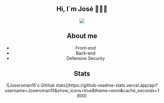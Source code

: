 <div align="center">
    <h2>Hi, I´m José 👨🏻‍💻</h2>
</div>
<p align="center">
    <img src="https://skillicons.dev/icons?i=html,css,js,java,php,linux,bash,kali,vscode,git,github"/>
</p>
<div align="center">
    <h2>About me</h2>
</div>
<div align="center">
    <ul>
        <li>Front-end</li>
        <li>Back-end</li>
        <li>Defensive Security</li>
    </ul>
</div>
<div align="center">
    <h2>Stats</h2>
</div>
<div align="center">
    ![Joseroman15's GitHub stats](https://github-readme-stats.vercel.app/api?username=Joseroman15&show_icons=true&theme=omni&cache_seconds=1800)
</div>



<!--
**Joseroman15/Joseroman15** is a ✨ _special_ ✨ repository because its `README.md` (this file) appears on your GitHub profile.

Here are some ideas to get you started:

- 🔭 I’m currently working on ...
- 🌱 I’m currently learning ...
- 👯 I’m looking to collaborate on ...
- 🤔 I’m looking for help with ...
- 💬 Ask me about ...
- 📫 How to reach me: ...
- 😄 Pronouns: ...
- ⚡ Fun fact: ...
-->
